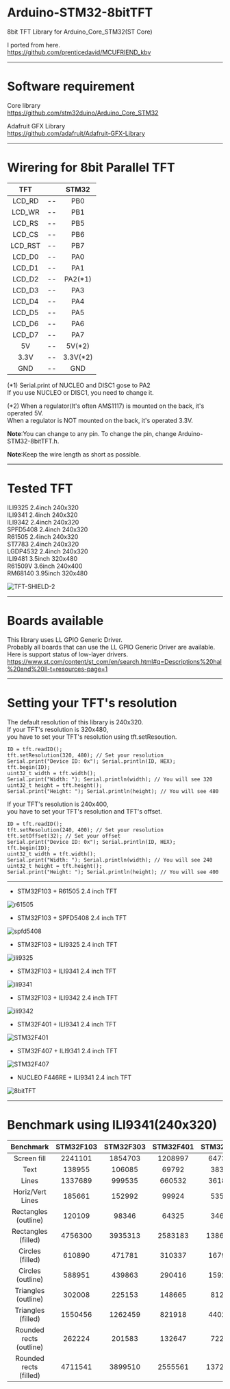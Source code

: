 # Arduino-STM32-8bitTFT
8bit TFT Library for Arduino_Core_STM32(ST Core)

I ported from here.   
https://github.com/prenticedavid/MCUFRIEND_kbv   

----

# Software requirement    

Core library    
https://github.com/stm32duino/Arduino_Core_STM32

Adafruit GFX Library   
https://github.com/adafruit/Adafruit-GFX-Library   

----

# Wirering for 8bit Parallel TFT   

|TFT||STM32|
|:-:|:-:|:-:|
|LCD_RD|--|PB0|
|LCD_WR|--|PB1|
|LCD_RS|--|PB5|
|LCD_CS|--|PB6|
|LCD_RST|--|PB7|
|LCD_D0|--|PA0|
|LCD_D1|--|PA1|
|LCD_D2|--|PA2(*1)|
|LCD_D3|--|PA3|
|LCD_D4|--|PA4|
|LCD_D5|--|PA5|
|LCD_D6|--|PA6|
|LCD_D7|--|PA7|
|5V|--|5V(*2)|
|3.3V|--|3.3V(*2)|
|GND|--|GND|

(\*1)
Serial.print of NUCLEO and DISC1 gose to PA2   
If you use NUCLEO or DISC1, you need to change it.   

(\*2)
When a regulator(It's often AMS1117) is mounted on the back, it's operated 5V.   
When a regulator is NOT mounted on the back, it's operated 3.3V.   

__Note__:You can change to any pin. To change the pin, change Arduino-STM32-8bitTFT.h.   

__Note__:Keep the wire length as short as possible.   

----

# Tested TFT    
ILI9325 2.4inch 240x320   
ILI9341 2.4inch 240x320   
ILI9342 2.4inch 240x320   
SPFD5408 2.4inch 240x320   
R61505 2.4inch 240x320   
ST7783 2.4inch 240x320   
LGDP4532 2.4inch 240x320   
ILI9481 3.5inch 320x480   
R61509V 3.6inch 240x400   
RM68140 3.95inch 320x480   

![TFT-SHIELD-2](https://user-images.githubusercontent.com/6020549/77811736-c0082a80-70df-11ea-861e-d2117e2718a0.JPG)

----

# Boards available    
This library uses LL GPIO Generic Driver.   
Probably all boards that can use the LL GPIO Generic Driver are available.   
Here is support status of low-layer drivers.   
https://www.st.com/content/st_com/en/search.html#q=Descriptions%20hal%20and%20ll-t=resources-page=1

----

# Setting your TFT's resolution    

The default resolution of this library is 240x320.   
If your TFT's resolution is 320x480,   
you have to set your TFT's resolution using tft.setResoution.   

```
ID = tft.readID();
tft.setResolution(320, 480); // Set your resolution
Serial.print("Device ID: 0x"); Serial.println(ID, HEX);
tft.begin(ID);
uint32_t width = tft.width();
Serial.print("Width: "); Serial.println(width); // You will see 320
uint32_t height = tft.height();
Serial.print("Height: "); Serial.println(height); // You will see 480
```

If your TFT's resolution is 240x400,   
you have to set your TFT's resolution and TFT's offset.   

```
ID = tft.readID();
tft.setResolution(240, 400); // Set your resolution
tft.setOffset(32); // Set your offset
Serial.print("Device ID: 0x"); Serial.println(ID, HEX);
tft.begin(ID);
uint32_t width = tft.width();
Serial.print("Width: "); Serial.println(width); // You will see 240
uint32_t height = tft.height();
Serial.print("Height: "); Serial.println(height); // You will see 400
```

---

- STM32F103 + R61505 2.4 inch TFT

![r61505](https://user-images.githubusercontent.com/6020549/34552852-70d1e6bc-f167-11e7-8df9-41587ebccc79.JPG)

- STM32F103 + SPFD5408 2.4 inch TFT

![spfd5408](https://user-images.githubusercontent.com/6020549/34552862-7ae8d62e-f167-11e7-84dd-73b07476cd50.JPG)

- STM32F103 + ILI9325 2.4 inch TFT

![ili9325](https://user-images.githubusercontent.com/6020549/34552868-848b0fd0-f167-11e7-92f1-9c07e741a33e.JPG)

- STM32F103 + ILI9341 2.4 inch TFT

![ili9341](https://user-images.githubusercontent.com/6020549/34552875-8eb6c832-f167-11e7-9c8c-7e3e602887d3.JPG)

- STM32F103 + ILI9342 2.4 inch TFT

![ili9342](https://user-images.githubusercontent.com/6020549/34552887-9aa02fb2-f167-11e7-8ca6-6517de127a4a.JPG)

- STM32F401 + ILI9341 2.4 inch TFT

![STM32F401](https://user-images.githubusercontent.com/6020549/77814907-ce167500-70f8-11ea-8952-d6d1c1cc8801.JPG)

- STM32F407  + ILI9341 2.4 inch TFT

![STM32F407](https://user-images.githubusercontent.com/6020549/77814593-a540b080-70f5-11ea-93c2-564f9bb0d817.JPG)

- NUCLEO F446RE + ILI9341 2.4 inch TFT

![8bitTFT](https://user-images.githubusercontent.com/6020549/77814188-2ac26180-70f2-11ea-8080-9e3cac22ce5a.JPG)

----

# Benchmark using ILI9341(240x320)   
|Benchmark|STM32F103|STM32F303|STM32F401|STM32F407|STM32F446|ATmega328|
|:-:|:-:|:-:|:-:|:-:|:-:|:-:|
|Screen fill            |2241101|1854703|1208997|647337 |604184 |1379560|
|Text                   |138955 |106085 |69792  |38303  |35748  |344024 |
|Lines                  |1337689|999535 |660532 |361830 |337721 |3390180|
|Horiz/Vert Lines       |185661 |152992 |99924  |53548  |49978  |144664 |
|Rectangles (outline)   |120109 |98346  |64325  |34627  |32311  |104260 |
|Rectangles (filled)    |4756300|3935313|2583183|1386162|1293716|3267476|
|Circles (filled)       |610890 |471781 |310337 |167938 |156716 |1211484|
|Circles (outline)      |588951 |439863 |290416 |159225 |148621 |1475108|
|Triangles (outline)    |302008 |225153 |148665 |81285  |75894  |1075596|
|Triangles (filled)     |1550456|1262459|821918 |440290 |410928 |1721636|
|Rounded rects (outline)|262224 |201583 |132647 |72231  |67431  |506428 |
|Rounded rects (filled) |4711541|3899510|2555561|1372596|1281003|3795228|



